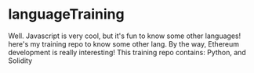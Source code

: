 # languageTraining
Well. Javascript is very cool, but it's fun to know some other languages! here's my training repo to know some other lang. By the way, Ethereum development is really interesting!
This training repo contains:
Python, and Solidity
